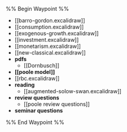 %% Begin Waypoint %%
- [[barro-gordon.excalidraw]]
- [[consumption.excalidraw]]
- [[exogenous-growth.excalidraw]]
- [[investment.excalidraw]]
- [[monetarism.excalidraw]]
- [[new-classical.excalidraw]]
- **pdfs**
	- [[Dornbusch]]
- **[[poole model]]**
- [[rbc.excalidraw]]
- **reading**
	- [[augmented-solow-swan.excalidraw]]
- **review questions**
	- [[poole review questions]]
- **seminar questions**

%% End Waypoint %%
 
